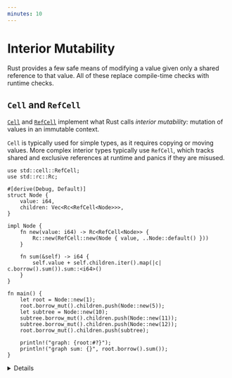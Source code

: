 ```yaml
---
minutes: 10
---
```


<!-- NOTES:
Introduce the concept, with an example based on Mutex showing an `&self` method doing mutation; reference Cell/RefCell without detail.
-->

# Interior Mutability

Rust provides a few safe means of modifying a value given only a shared
reference to that value. All of these replace compile-time checks with runtime
checks.

## `Cell` and `RefCell`

[`Cell`](https://doc.rust-lang.org/std/cell/struct.Cell.html) and
[`RefCell`](https://doc.rust-lang.org/std/cell/struct.RefCell.html) implement
what Rust calls _interior mutability:_ mutation of values in an immutable
context.

`Cell` is typically used for simple types, as it requires copying or moving
values. More complex interior types typically use `RefCell`, which tracks shared
and exclusive references at runtime and panics if they are misused.

```rust,editable
use std::cell::RefCell;
use std::rc::Rc;

#[derive(Debug, Default)]
struct Node {
    value: i64,
    children: Vec<Rc<RefCell<Node>>>,
}

impl Node {
    fn new(value: i64) -> Rc<RefCell<Node>> {
        Rc::new(RefCell::new(Node { value, ..Node::default() }))
    }

    fn sum(&self) -> i64 {
        self.value + self.children.iter().map(|c| c.borrow().sum()).sum::<i64>()
    }
}

fn main() {
    let root = Node::new(1);
    root.borrow_mut().children.push(Node::new(5));
    let subtree = Node::new(10);
    subtree.borrow_mut().children.push(Node::new(11));
    subtree.borrow_mut().children.push(Node::new(12));
    root.borrow_mut().children.push(subtree);

    println!("graph: {root:#?}");
    println!("graph sum: {}", root.borrow().sum());
}
```

<details>

- If we were using `Cell` instead of `RefCell` in this example, we would have to
  move the `Node` out of the `Rc` to push children, then move it back in. This
  is safe because there's always one, un-referenced value in the cell, but it's
  not ergonomic.
- To do anything with a Node, you must call a `RefCell` method, usually `borrow`
  or `borrow_mut`.
- Demonstrate that reference loops can be created by adding `root` to
  `subtree.children` (don't try to print it!).
- To demonstrate a runtime panic, add a `fn inc(&mut self)` that increments
  `self.value` and calls the same method on its children. This will panic in the
  presence of the reference loop, with
  `thread 'main' panicked at 'already borrowed: BorrowMutError'`.

</details>
